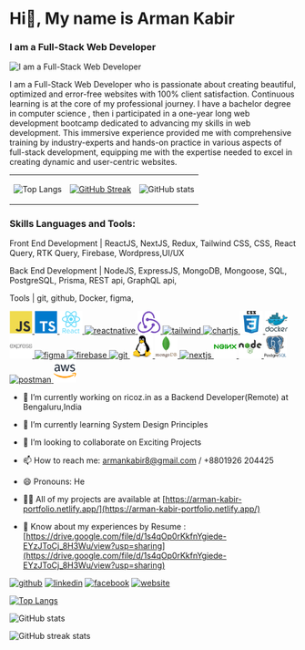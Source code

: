 ﻿# Hi👋, My name is Arman Kabir

### I am a Full-Stack Web Developer

![I am a Full-Stack Web Developer](https://i.ibb.co/w4fzS64/Linked-In-cover-1.jpg)

I am a Full-Stack Web Developer who is passionate about creating beautiful, optimized and error-free websites with 100% client satisfaction. Continuous learning is at the core of my professional journey. I have a bachelor degree in computer science , then i participated in a one-year long web development bootcamp dedicated to advancing my skills in web development. This immersive experience provided me with comprehensive training by industry-experts and hands-on practice in various aspects of full-stack development, equipping me with the expertise needed to excel in creating dynamic and user-centric websites.

<table>
<tbody>

<tr>
<td>

![Top Langs](https://github-readme-stats.vercel.app/api/top-langs/?username=armank8&layout=donut&theme=dark)

</td>

<td>

[![GitHub Streak](https://github-readme-streak-stats.herokuapp.com?user=armank8&theme=highcontrast&hide_border=true&border_radius=4.3&card_width=600)](https://git.io/streak-stats)

</td>

<td>

![GitHub stats](https://github-readme-stats.vercel.app/api?username=armank8&show_icons=true&theme=dark)

</td>
</tr>

</tbody>
</table>

<h3 align="left">Skills Languages and Tools:</h3>
Front End Development | ReactJS, NextJS, Redux, Tailwind CSS, CSS, React Query, RTK Query, Firebase, Wordpress,UI/UX

Back End Development | NodeJS, ExpressJS, MongoDB, Mongoose, SQL, PostgreSQL, Prisma, REST api, GraphQL api,

Tools | git, github, Docker, figma,

<p align="left"><a href="https://developer.mozilla.org/en-US/docs/Web/JavaScript" target="_blank" rel="noreferrer"> <img src="https://raw.githubusercontent.com/devicons/devicon/master/icons/javascript/javascript-original.svg" alt="javascript" width="40" height="40"/> </a> <a href="https://www.typescriptlang.org/" target="_blank" rel="noreferrer"> <img src="https://raw.githubusercontent.com/devicons/devicon/master/icons/typescript/typescript-original.svg" alt="typescript" width="40" height="40"/> </a>  <a href="https://reactjs.org/" target="_blank" rel="noreferrer"> <img src="https://raw.githubusercontent.com/devicons/devicon/master/icons/react/react-original-wordmark.svg" alt="react" width="40" height="40"/> </a> <a href="https://reactnative.dev/" target="_blank" rel="noreferrer"> <img src="https://reactnative.dev/img/header_logo.svg" alt="reactnative" width="40" height="40"/> </a> <a href="https://redux.js.org" target="_blank" rel="noreferrer"> <img src="https://raw.githubusercontent.com/devicons/devicon/master/icons/redux/redux-original.svg" alt="redux" width="40" height="40"/> </a> <a href="https://tailwindcss.com/" target="_blank" rel="noreferrer"> <img src="https://www.vectorlogo.zone/logos/tailwindcss/tailwindcss-icon.svg" alt="tailwind" width="40" height="40"/> </a> <a href="https://www.chartjs.org" target="_blank" rel="noreferrer"> <img src="https://www.chartjs.org/media/logo-title.svg" alt="chartjs" width="40" height="40"/> </a> <a href="https://www.w3schools.com/css/" target="_blank" rel="noreferrer"> <img src="https://raw.githubusercontent.com/devicons/devicon/master/icons/css3/css3-original-wordmark.svg" alt="css3" width="40" height="40"/> </a> <a href="https://www.docker.com/" target="_blank" rel="noreferrer"> <img src="https://raw.githubusercontent.com/devicons/devicon/master/icons/docker/docker-original-wordmark.svg" alt="docker" width="40" height="40"/> </a> <a href="https://expressjs.com" target="_blank" rel="noreferrer"> <img src="https://raw.githubusercontent.com/devicons/devicon/master/icons/express/express-original-wordmark.svg" alt="express" width="40" height="40"/> </a> <a href="https://www.figma.com/" target="_blank" rel="noreferrer"> <img src="https://www.vectorlogo.zone/logos/figma/figma-icon.svg" alt="figma" width="40" height="40"/> </a> <a href="https://firebase.google.com/" target="_blank" rel="noreferrer"> <img src="https://www.vectorlogo.zone/logos/firebase/firebase-icon.svg" alt="firebase" width="40" height="40"/> </a> <a href="https://git-scm.com/" target="_blank" rel="noreferrer"> <img src="https://www.vectorlogo.zone/logos/git-scm/git-scm-icon.svg" alt="git" width="40" height="40"/> </a>  <a href="https://www.linux.org/" target="_blank" rel="noreferrer"> <img src="https://raw.githubusercontent.com/devicons/devicon/master/icons/linux/linux-original.svg" alt="linux" width="40" height="40"/> </a> <a href="https://www.mongodb.com/" target="_blank" rel="noreferrer"> <img src="https://raw.githubusercontent.com/devicons/devicon/master/icons/mongodb/mongodb-original-wordmark.svg" alt="mongodb" width="40" height="40"/> </a> <a href="https://nextjs.org/" target="_blank" rel="noreferrer"> <img src="https://cdn.worldvectorlogo.com/logos/nextjs-2.svg" alt="nextjs" width="40" height="40"/> </a> <a href="https://www.nginx.com" target="_blank" rel="noreferrer"> <img src="https://raw.githubusercontent.com/devicons/devicon/master/icons/nginx/nginx-original.svg" alt="nginx" width="40" height="40"/> </a> <a href="https://nodejs.org" target="_blank" rel="noreferrer"> <img src="https://raw.githubusercontent.com/devicons/devicon/master/icons/nodejs/nodejs-original-wordmark.svg" alt="nodejs" width="40" height="40"/> </a> <a href="https://www.postgresql.org" target="_blank" rel="noreferrer"> <img src="https://raw.githubusercontent.com/devicons/devicon/master/icons/postgresql/postgresql-original-wordmark.svg" alt="postgresql" width="40" height="40"/> </a> <a href="https://postman.com" target="_blank" rel="noreferrer"> <img src="https://www.vectorlogo.zone/logos/getpostman/getpostman-icon.svg" alt="postman" width="40" height="40"/> </a><a href="https://aws.amazon.com" target="_blank" rel="noreferrer"> <img src="https://raw.githubusercontent.com/devicons/devicon/master/icons/amazonwebservices/amazonwebservices-original-wordmark.svg" alt="aws" width="40" height="40"/> </a>   </p>

- 🔭 I’m currently working on ricoz.in as a Backend Developer(Remote) at Bengaluru,India
- 🌱 I’m currently learning System Design Principles
- 👯 I’m looking to collaborate on Exciting Projects
- 📫 How to reach me: armankabir8@gmail.com / +8801926 204425
- 😄 Pronouns: He
- 👨‍💻 All of my projects are available at [https://arman-kabir-portfolio.netlify.app/](https://arman-kabir-portfolio.netlify.app/)

- 📄 Know about my experiences by Resume : [https://drive.google.com/file/d/1s4qOp0rKkfnYgiede-EYzJToCj_8H3Wu/view?usp=sharing](https://drive.google.com/file/d/1s4qOp0rKkfnYgiede-EYzJToCj_8H3Wu/view?usp=sharing)

[<img src='https://cdn.jsdelivr.net/npm/simple-icons@3.0.1/icons/github.svg' alt='github' height='40'>](https://github.com/https://github.com/armank8) [<img src='https://cdn.jsdelivr.net/npm/simple-icons@3.0.1/icons/linkedin.svg' alt='linkedin' height='40'>](https://www.linkedin.com/in/https://www.linkedin.com/in/armank8//) [<img src='https://cdn.jsdelivr.net/npm/simple-icons@3.0.1/icons/facebook.svg' alt='facebook' height='40'>](https://www.facebook.com/https://www.facebook.com/arman.shovon) [<img src='https://cdn.jsdelivr.net/npm/simple-icons@3.0.1/icons/icloud.svg' alt='website' height='40'>](https://arman-kabir-portfolio.netlify.app)

[![Top Langs](https://github-readme-stats.vercel.app/api/top-langs/?username=https://github.com/armank8)](https://github.com/anuraghazra/github-readme-stats)

![GitHub stats](https://github-readme-stats.vercel.app/api?username=https://github.com/armank8&show_icons=true&count_private=true)

![GitHub streak stats](https://streak-stats.demolab.com/?user=https://github.com/armank8)
